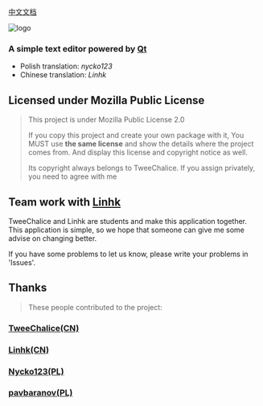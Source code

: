 [中文文档](https://github.com/TweeChalice/TweeEditor/blob/master/readme/README-CN.md)

![logo](https://cdn.jsdelivr.net/gh/Linhk1606/Linhk1606@V2.0.5/TweeEditor.svg)

### A simple text editor powered by [Qt](https://www.qt.io)

* Polish translation: _nycko123_
* Chinese translation: _Linhk_

## Licensed under Mozilla Public License

> This project is under Mozilla Public License 2.0
>
> If you copy this project and create your own package with it, You MUST use **the same license** and show the details where the project comes from. And display this license and copyright notice as well.
>
> Its copyright always belongs to TweeChalice.  If you assign privately, you need to agree with me


## Team work with [Linhk](https://github.com/Linhk1606 "Linhk")
  
 TweeChalice and Linhk are students and make this application together. This application is simple, so we hope that someone can give me some advise on changing better.
 

 If you have some problems to let us know, please write your problems in 'Issues'.
  
## Thanks

> These people contributed to the project:

### [TweeChalice(CN)](https://github.com/tweechalice)

### [Linhk(CN)](https://github.com/linhk1606)

### [Nycko123(PL)](https://github.com/nycko123)

### [pavbaranov(PL)](https://github.com/pavbaranov)
